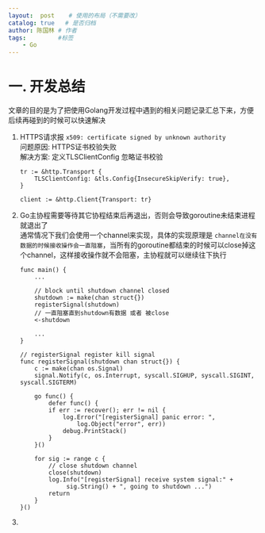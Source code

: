 ```yaml
---
layout:  post    # 使用的布局（不需要改）
catalog: true   # 是否归档
author: 陈国林 # 作者
tags:         #标签
    - Go
---
```


# 一. 开发总结

文章的目的是为了把使用Golang开发过程中遇到的相关问题记录汇总下来，方便后续再碰到的时候可以快速解决

1. HTTPS请求报 `x509: certificate signed by unknown authority`  
   问题原因: HTTPS证书校验失败  
   解决方案: 定义TLSClientConfig 忽略证书校验
   ```
   tr := &http.Transport {
       TLSClientConfig: &tls.Config{InsecureSkipVerify: true},
   }
   
   client := &http.Client{Transport: tr}
   ```
   
2. Go主协程需要等待其它协程结束后再退出，否则会导致goroutine未结束进程就退出了  
   通常情况下我们会使用一个channel来实现，具体的实现原理是 `channel在没有数据的时候接收操作会一直阻塞`，当所有的goroutine都结束的时候可以close掉这个channel，这样接收操作就不会阻塞，主协程就可以继续往下执行
   ```
   func main() {
       ...
    
       // block until shutdown channel closed
       shutdown := make(chan struct{})
       registerSignal(shutdown)
       // 一直阻塞直到shutdown有数据 或者 被close
       <-shutdown
    
       ...
   }

   // registerSignal register kill signal
   func registerSignal(shutdown chan struct{}) {
       c := make(chan os.Signal)
       signal.Notify(c, os.Interrupt, syscall.SIGHUP, syscall.SIGINT, syscall.SIGTERM)

       go func() {
           defer func() {
           if err := recover(); err != nil {
               log.Error("[registerSignal] panic error: ",
 		           log.Object("error", err))
 	           debug.PrintStack()
           }
       }()

       for sig := range c {
 	       // close shutdown channel
 	       close(shutdown)
 	       log.Info("[registerSignal] receive system signal:" +
 	            sig.String() + ", going to shutdown ...")
 	       return
       }
   }()
   ```

3. 
   
   
   
   
